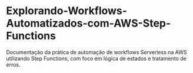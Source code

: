 # Explorando-Workflows-Automatizados-com-AWS-Step-Functions
Documentação da prática de automação de workflows Serverless na AWS utilizando Step Functions, com foco em lógica de estados e tratamento de erros.
